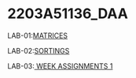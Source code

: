 # 2203A51136_DAA
LAB-01:[MATRICES](https://github.com/karthikeyan0741/2203A51136_DAA/blob/main/DAA_LAB_001_.ipynb)

LAB-02:[SORTINGS]("")

LAB-03:[ WEEK ASSIGNMENTS 1]("")
